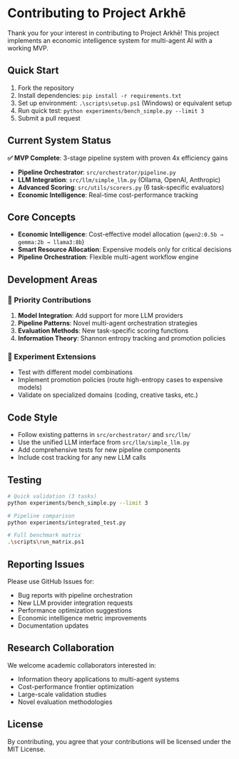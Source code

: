 # Contributing to Project Arkhē

Thank you for your interest in contributing to Project Arkhē! This project implements an economic intelligence system for multi-agent AI with a working MVP.

## Quick Start

1. Fork the repository
2. Install dependencies: `pip install -r requirements.txt`
3. Set up environment: `.\scripts\setup.ps1` (Windows) or equivalent setup
4. Run quick test: `python experiments/bench_simple.py --limit 3`
5. Submit a pull request

## Current System Status

**✅ MVP Complete**: 3-stage pipeline system with proven 4x efficiency gains
- **Pipeline Orchestrator**: `src/orchestrator/pipeline.py`
- **LLM Integration**: `src/llm/simple_llm.py` (Ollama, OpenAI, Anthropic)
- **Advanced Scoring**: `src/utils/scorers.py` (6 task-specific evaluators)
- **Economic Intelligence**: Real-time cost-performance tracking

## Core Concepts

- **Economic Intelligence**: Cost-effective model allocation (`qwen2:0.5b → gemma:2b → llama3:8b`)
- **Smart Resource Allocation**: Expensive models only for critical decisions
- **Pipeline Orchestration**: Flexible multi-agent workflow engine

## Development Areas

### 🎯 Priority Contributions
1. **Model Integration**: Add support for more LLM providers
2. **Pipeline Patterns**: Novel multi-agent orchestration strategies
3. **Evaluation Methods**: New task-specific scoring functions
4. **Information Theory**: Shannon entropy tracking and promotion policies

### 🧪 Experiment Extensions
- Test with different model combinations
- Implement promotion policies (route high-entropy cases to expensive models)
- Validate on specialized domains (coding, creative tasks, etc.)

## Code Style

- Follow existing patterns in `src/orchestrator/` and `src/llm/`
- Use the unified LLM interface from `src/llm/simple_llm.py`
- Add comprehensive tests for new pipeline components
- Include cost tracking for any new LLM calls

## Testing

```bash
# Quick validation (3 tasks)
python experiments/bench_simple.py --limit 3

# Pipeline comparison
python experiments/integrated_test.py

# Full benchmark matrix
.\scripts\run_matrix.ps1
```

## Reporting Issues

Please use GitHub Issues for:
- Bug reports with pipeline orchestration
- New LLM provider integration requests
- Performance optimization suggestions
- Economic intelligence metric improvements
- Documentation updates

## Research Collaboration

We welcome academic collaborators interested in:
- Information theory applications to multi-agent systems
- Cost-performance frontier optimization
- Large-scale validation studies
- Novel evaluation methodologies

## License

By contributing, you agree that your contributions will be licensed under the MIT License.
